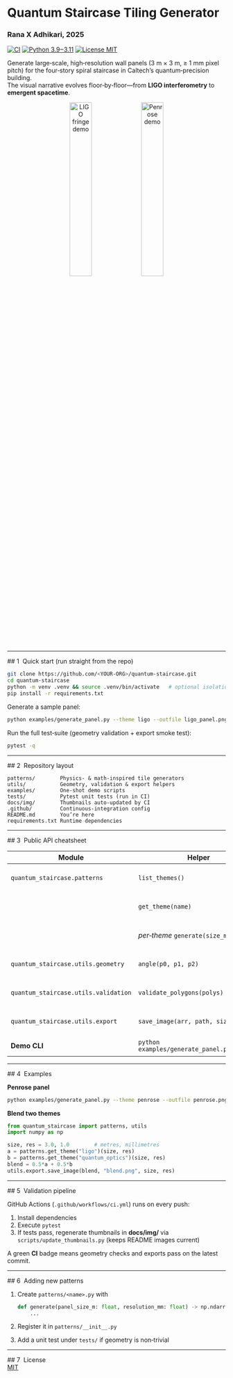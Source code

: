 # Quantum Staircase Tiling Generator
### Rana X Adhikari, 2025

[![CI](https://github.com/rxa254/quantum‑staircase/actions/workflows/ci.yml/badge.svg)](https://github.com/<YOUR‑ORG>/quantum‑staircase/actions/workflows/ci.yml)
[![Python 3.9‒3.11](https://img.shields.io/badge/python-3.9‒3.11-blue.svg)](https://www.python.org/)
[![License MIT](https://img.shields.io/badge/License-MIT-yellow.svg)](LICENSE)

Generate large‑scale, high‑resolution wall panels (3 m × 3 m, ≥ 1 mm pixel pitch) for the four‑story spiral staircase in Caltech’s quantum‑precision building.  
The visual narrative evolves floor‑by‑floor—from **LIGO interferometry** to **emergent spacetime**.

<p align="center">
  <img alt="LIGO fringe demo" src="docs/img/demo_ligo.png"  width="32%">
  <img alt="Penrose demo"    src="docs/img/demo_penrose.png" width="32%">
</p>

---

## 1  Quick start (run straight from the repo)

```bash
git clone https://github.com/<YOUR‑ORG>/quantum‑staircase.git
cd quantum‑staircase
python -m venv .venv && source .venv/bin/activate   # optional isolation
pip install -r requirements.txt
```

Generate a sample panel:

```bash
python examples/generate_panel.py --theme ligo --outfile ligo_panel.png
```

Run the full test‑suite (geometry validation + export smoke test):

```bash
pytest -q
```

---

## 2  Repository layout
```
patterns/        Physics‑ & math‑inspired tile generators  
utils/           Geometry, validation & export helpers  
examples/        One‑shot demo scripts  
tests/           Pytest unit tests (run in CI)  
docs/img/        Thumbnails auto‑updated by CI  
.github/         Continuous‑integration config  
README.md        You’re here  
requirements.txt Runtime dependencies  
```

---

## 3  Public API cheatsheet

| Module | Helper | Purpose |
|--------|--------|---------|
| `quantum_staircase.patterns` | `list_themes()` | List available themes |
|  | `get_theme(name)` | Return generator callable |
|  | *per‑theme* `generate(size_m, res_mm)` | NumPy image array |
| `quantum_staircase.utils.geometry` | `angle(p0, p1, p2)` | Interior angle (deg) |
| `quantum_staircase.utils.validation` | `validate_polygons(polys)` | Detect overlaps / gaps |
| `quantum_staircase.utils.export` | `save_image(arr, path, size, res)` | Write PNG/SVG panel |
| **Demo CLI** | `python examples/generate_panel.py -h` | Usage help |

---

## 4  Examples

**Penrose panel**

```bash
python examples/generate_panel.py --theme penrose --outfile penrose.png
```

**Blend two themes**

```python
from quantum_staircase import patterns, utils
import numpy as np

size, res = 3.0, 1.0        # metres, millimetres
a = patterns.get_theme("ligo")(size, res)
b = patterns.get_theme("quantum_optics")(size, res)
blend = 0.5*a + 0.5*b
utils.export.save_image(blend, "blend.png", size, res)
```

---

## 5  Validation pipeline

GitHub Actions (`.github/workflows/ci.yml`) runs on every push:

1. Install dependencies  
2. Execute `pytest`  
3. If tests pass, regenerate thumbnails in **docs/img/** via  
   `scripts/update_thumbnails.py` (keeps README images current)

A green **CI** badge means geometry checks and exports pass on the latest commit.

---

## 6  Adding new patterns

1. Create `patterns/<name>.py` with  

   ```python
   def generate(panel_size_m: float, resolution_mm: float) -> np.ndarray:
       ...
   ```

2. Register it in `patterns/__init__.py`  
3. Add a unit test under `tests/` if geometry is non‑trivial

---

## 7  License  
[MIT](LICENSE)
